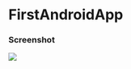 # FirstAndroidApp

### Screenshot
<img src="https://github.com/kolapss/FirstAndroidApp/blob/master/MyApp.png?raw=true" />
